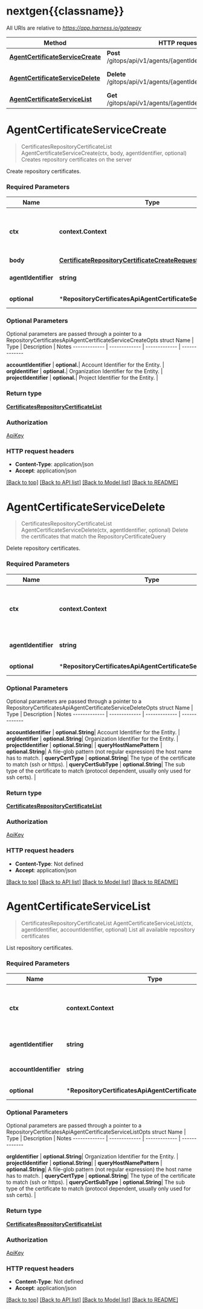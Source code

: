 # nextgen{{classname}}

All URIs are relative to *https://app.harness.io/gateway*

Method | HTTP request | Description
------------- | ------------- | -------------
[**AgentCertificateServiceCreate**](RepositoryCertificatesApi.md#AgentCertificateServiceCreate) | **Post** /gitops/api/v1/agents/{agentIdentifier}/certificates | Creates repository certificates on the server
[**AgentCertificateServiceDelete**](RepositoryCertificatesApi.md#AgentCertificateServiceDelete) | **Delete** /gitops/api/v1/agents/{agentIdentifier}/certificates | Delete the certificates that match the RepositoryCertificateQuery
[**AgentCertificateServiceList**](RepositoryCertificatesApi.md#AgentCertificateServiceList) | **Get** /gitops/api/v1/agents/{agentIdentifier}/certificates | List all available repository certificates

# **AgentCertificateServiceCreate**
> CertificatesRepositoryCertificateList AgentCertificateServiceCreate(ctx, body, agentIdentifier, optional)
Creates repository certificates on the server

Create repository certificates.

### Required Parameters

Name | Type | Description  | Notes
------------- | ------------- | ------------- | -------------
 **ctx** | **context.Context** | context for authentication, logging, cancellation, deadlines, tracing, etc.
  **body** | [**CertificateRepositoryCertificateCreateRequest**](CertificateRepositoryCertificateCreateRequest.md)|  | 
  **agentIdentifier** | **string**| Agent identifier for entity. | 
 **optional** | ***RepositoryCertificatesApiAgentCertificateServiceCreateOpts** | optional parameters | nil if no parameters

### Optional Parameters
Optional parameters are passed through a pointer to a RepositoryCertificatesApiAgentCertificateServiceCreateOpts struct
Name | Type | Description  | Notes
------------- | ------------- | ------------- | -------------


 **accountIdentifier** | **optional.**| Account Identifier for the Entity. | 
 **orgIdentifier** | **optional.**| Organization Identifier for the Entity. | 
 **projectIdentifier** | **optional.**| Project Identifier for the Entity. | 

### Return type

[**CertificatesRepositoryCertificateList**](certificatesRepositoryCertificateList.md)

### Authorization

[ApiKey](../README.md#ApiKey)

### HTTP request headers

 - **Content-Type**: application/json
 - **Accept**: application/json

[[Back to top]](#) [[Back to API list]](../README.md#documentation-for-api-endpoints) [[Back to Model list]](../README.md#documentation-for-models) [[Back to README]](../README.md)

# **AgentCertificateServiceDelete**
> CertificatesRepositoryCertificateList AgentCertificateServiceDelete(ctx, agentIdentifier, optional)
Delete the certificates that match the RepositoryCertificateQuery

Delete repository certificates.

### Required Parameters

Name | Type | Description  | Notes
------------- | ------------- | ------------- | -------------
 **ctx** | **context.Context** | context for authentication, logging, cancellation, deadlines, tracing, etc.
  **agentIdentifier** | **string**| Agent identifier for entity. | 
 **optional** | ***RepositoryCertificatesApiAgentCertificateServiceDeleteOpts** | optional parameters | nil if no parameters

### Optional Parameters
Optional parameters are passed through a pointer to a RepositoryCertificatesApiAgentCertificateServiceDeleteOpts struct
Name | Type | Description  | Notes
------------- | ------------- | ------------- | -------------

 **accountIdentifier** | **optional.String**| Account Identifier for the Entity. | 
 **orgIdentifier** | **optional.String**| Organization Identifier for the Entity. | 
 **projectIdentifier** | **optional.String**|  | 
 **queryHostNamePattern** | **optional.String**| A file-glob pattern (not regular expression) the host name has to match. | 
 **queryCertType** | **optional.String**| The type of the certificate to match (ssh or https). | 
 **queryCertSubType** | **optional.String**| The sub type of the certificate to match (protocol dependent, usually only used for ssh certs). | 

### Return type

[**CertificatesRepositoryCertificateList**](certificatesRepositoryCertificateList.md)

### Authorization

[ApiKey](../README.md#ApiKey)

### HTTP request headers

 - **Content-Type**: Not defined
 - **Accept**: application/json

[[Back to top]](#) [[Back to API list]](../README.md#documentation-for-api-endpoints) [[Back to Model list]](../README.md#documentation-for-models) [[Back to README]](../README.md)

# **AgentCertificateServiceList**
> CertificatesRepositoryCertificateList AgentCertificateServiceList(ctx, agentIdentifier, accountIdentifier, optional)
List all available repository certificates

List repository certificates.

### Required Parameters

Name | Type | Description  | Notes
------------- | ------------- | ------------- | -------------
 **ctx** | **context.Context** | context for authentication, logging, cancellation, deadlines, tracing, etc.
  **agentIdentifier** | **string**| Agent identifier for entity. | 
  **accountIdentifier** | **string**| Account Identifier for the Entity. | 
 **optional** | ***RepositoryCertificatesApiAgentCertificateServiceListOpts** | optional parameters | nil if no parameters

### Optional Parameters
Optional parameters are passed through a pointer to a RepositoryCertificatesApiAgentCertificateServiceListOpts struct
Name | Type | Description  | Notes
------------- | ------------- | ------------- | -------------


 **orgIdentifier** | **optional.String**| Organization Identifier for the Entity. | 
 **projectIdentifier** | **optional.String**|  | 
 **queryHostNamePattern** | **optional.String**| A file-glob pattern (not regular expression) the host name has to match. | 
 **queryCertType** | **optional.String**| The type of the certificate to match (ssh or https). | 
 **queryCertSubType** | **optional.String**| The sub type of the certificate to match (protocol dependent, usually only used for ssh certs). | 

### Return type

[**CertificatesRepositoryCertificateList**](certificatesRepositoryCertificateList.md)

### Authorization

[ApiKey](../README.md#ApiKey)

### HTTP request headers

 - **Content-Type**: Not defined
 - **Accept**: application/json

[[Back to top]](#) [[Back to API list]](../README.md#documentation-for-api-endpoints) [[Back to Model list]](../README.md#documentation-for-models) [[Back to README]](../README.md)

